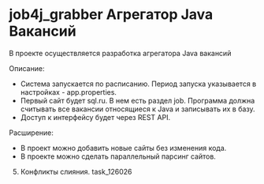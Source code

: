 # job4j_grabber Агрегатор Java Вакансий

В проекте осуществляется разработка агрегатора Java вакансий

Описание:
- Система запускается по расписанию. Период запуска указывается в настройках - app.properties. 
- Первый сайт будет sql.ru. В нем есть раздел job. Программа должна считывать все вакансии относящиеся к Java и записывать их в базу.
- Доступ к интерфейсу будет через REST API.

Расширение:
- В проект можно добавить новые сайты без изменения кода.
- В проекте можно сделать параллельный парсинг сайтов.


5. Конфликты слияния. task_126026